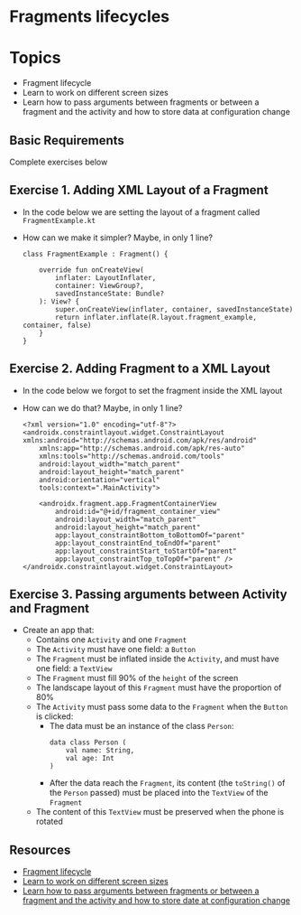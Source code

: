 
# Fragments lifecycles

# Topics
- Fragment lifecycle
- Learn to work on different screen sizes
- Learn how to pass arguments between fragments or between a fragment and the activity and how to store data at configuration change

## Basic Requirements

Complete exercises below

## Exercise 1. Adding XML Layout of a Fragment

- In the code below we are setting the layout of a fragment called `FragmentExample.kt`
- How can we make it simpler? Maybe, in only 1 line?

  ```
  class FragmentExample : Fragment() {

      override fun onCreateView(
          inflater: LayoutInflater,
          container: ViewGroup?,
          savedInstanceState: Bundle?
      ): View? {
          super.onCreateView(inflater, container, savedInstanceState)
          return inflater.inflate(R.layout.fragment_example, container, false)
      }
  }
  ```

## Exercise 2. Adding Fragment to a XML Layout

- In the code below we forgot to set the fragment inside the XML layout
- How can we do that? Maybe, in only 1 line?

  ```
  <?xml version="1.0" encoding="utf-8"?>
  <androidx.constraintlayout.widget.ConstraintLayout xmlns:android="http://schemas.android.com/apk/res/android"
      xmlns:app="http://schemas.android.com/apk/res-auto"
      xmlns:tools="http://schemas.android.com/tools"
      android:layout_width="match_parent"
      android:layout_height="match_parent"
      android:orientation="vertical"
      tools:context=".MainActivity">

      <androidx.fragment.app.FragmentContainerView
          android:id="@+id/fragment_container_view"
          android:layout_width="match_parent"
          android:layout_height="match_parent"
          app:layout_constraintBottom_toBottomOf="parent"
          app:layout_constraintEnd_toEndOf="parent"
          app:layout_constraintStart_toStartOf="parent"
          app:layout_constraintTop_toTopOf="parent" />
  </androidx.constraintlayout.widget.ConstraintLayout>
  ```

## Exercise 3. Passing arguments between Activity and Fragment

- Create an app that:
  - Contains one `Activity` and one `Fragment`
  - The `Activity` must have one field: a `Button`
  - The `Fragment` must be inflated inside the `Activity`, and must have one field: a `TextView`
  - The `Fragment` must fill 90% of the `height` of the screen
  - The landscape layout of this `Fragment` must have the proportion of 80%
  - The `Activity` must pass some data to the `Fragment` when the `Button` is clicked:
    - The data must be an instance of the class `Person`:
      ```
      data class Person (
          val name: String,
          val age: Int
      )
      ```
    - After the data reach the `Fragment`, its content (the `toString()` of the `Person` passed) must be placed into the `TextView` of the `Fragment`
  - The content of this `TextView` must be preserved when the phone is rotated
  
## Resources

- [Fragment lifecycle](https://google-developer-training.github.io/android-developer-advanced-course-concepts/unit-1-expand-the-user-experience/lesson-1-fragments/1-2-c-fragment-lifecycle-and-communications/1-2-c-fragment-lifecycle-and-communications.html)
- [Learn to work on different screen sizes](https://developer.android.com/guide/topics/large-screens/support-different-screen-sizes)
- [Learn how to pass arguments between fragments or between a fragment and the activity and how to store date at configuration change](https://developer.android.com/guide/fragments/communicate)
